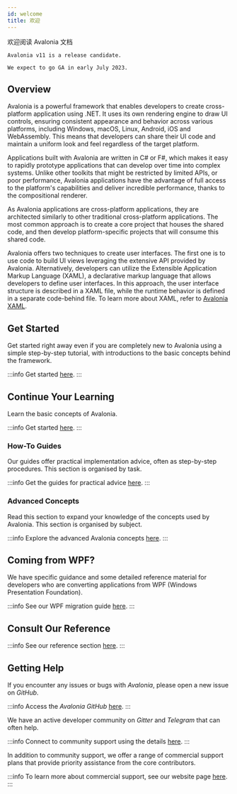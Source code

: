 ```yaml
---
id: welcome
title: 欢迎
---
```


欢迎阅读 Avalonia 文档

```info
Avalonia v11 is a release candidate. 

We expect to go GA in early July 2023.
```

## Overview 
Avalonia is a powerful framework that enables developers to create cross-platform application using .NET. It uses its own rendering engine to draw UI controls, ensuring consistent appearance and behavior across various platforms, including Windows, macOS, Linux, Android, iOS and WebAssembly. This means that developers can share their UI code and maintain a uniform look and feel regardless of the target platform.

Applications built with Avalonia are written in C# or F#, which makes it easy to rapidly prototype applications that can develop over time into complex systems. Unlike other toolkits that might be restricted by limited APIs, or poor performance, Avalonia applications have the advantage of full access to the platform's capabilities and deliver incredible performance, thanks to the compositional renderer. 


As Avalonia applications are cross-platform applications, they are architected similarly to other traditional cross-platform applications. The most common approach is to create a core project that houses the shared code, and then develop platform-specific projects that will consume this shared code.

Avalonia offers two techniques to create user interfaces. The first one is to use code to build UI views leveraging the extensive API provided by Avalonia. Alternatively, developers can utilize the Extensible Application Markup Language (XAML), a declarative markup language that allows developers to define user interfaces. In this approach, the user interface structure is described in a XAML file, while the runtime behavior is defined in a separate code-behind file. To learn more about XAML, refer to [Avalonia XAML](basics/user-interface/introduction-to-xaml).

## Get Started

Get started right away even if you are completely new to Avalonia using a simple step-by-step tutorial, with introductions to the basic concepts behind the framework.

:::info
Get started [here](get-started).
:::

## Continue Your Learning

Learn the basic concepts of Avalonia.

:::info
Get started [here](basics).
:::

### How-To Guides

Our guides offer practical implementation advice, often as step-by-step procedures. This section is organised by task.

:::info
Get the guides for practical advice [here](guides).
:::
### Advanced Concepts

Read this section to expand your knowledge of the concepts used by Avalonia. This section is organised by subject.

:::info
Explore the advanced Avalonia concepts [here](concepts).
:::

## Coming from WPF?

We have specific guidance and some detailed reference material for developers who are converting applications from WPF (Windows Presentation Foundation).

:::info
See our WPF migration guide [here](get-started/wpf).
:::

## Consult Our Reference

:::info
See our reference section [here](reference).
:::

## Getting Help

If you encounter any issues or bugs with _Avalonia_, please open a new issue on _GitHub_.

:::info
Access the _Avalonia_ _GitHub_ [here](https://github.com/AvaloniaUI/Avalonia).
:::

We have an active developer community on _Gitter_ and _Telegram_ that can often help.

:::info
Connect to community support using the details [here](community.md).
:::

In addition to community support, we offer a range of commercial support plans that provide priority assistance from the core contributors.

:::info
To learn more about commercial support, see our website page [here](https://avaloniaui.net/Support).
:::